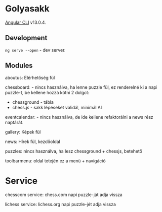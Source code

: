 # Golyasakk

[Angular CLI](https://github.com/angular/angular-cli) v13.0.4.

## Development

`ng serve --open` - dev server.

## Modules

aboutus: Elérhetőség fül

chessboard: - nincs használva, ha lenne puzzle fül, ez renderelné ki a napi puzzle-t, be kellene hozzá kötni 2 dolgot:


* chessground - tábla
* chess.js - sakk lépéseket validál, minimál AI


eventcalendar: - nincs használva, de ide kellene refaktorálni a news rész naptárát.

gallery: Képek fül

news: Hírek fül, kezdőoldal

puzzles: nincs használva, ha lesz chessground + chessjs, betehető

toolbarmenu: oldal tetején ez a menü + navigáció

# Service

chesscom service: chess.com napi puzzle-ját adja vissza

lichess service: lichess.org napi puzzle-jét adja vissza



